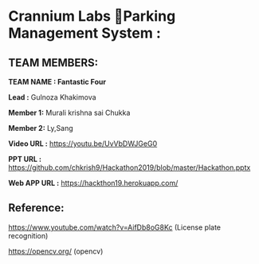 # Crannium Labs Parking Management System :

## TEAM MEMBERS:

**TEAM NAME : Fantastic Four**

**Lead :** Gulnoza Khakimova

**Member 1:** Murali krishna sai Chukka

**Member 2:** Ly,Sang

**Video URL :** https://youtu.be/UvVbDWJGeG0

**PPT URL :** https://github.com/chkrish9/Hackathon2019/blob/master/Hackathon.pptx

**Web APP URL :** https://hackthon19.herokuapp.com/

## Reference:

https://www.youtube.com/watch?v=AifDb8oG8Kc (License plate recognition)

https://opencv.org/ (opencv)

